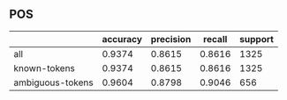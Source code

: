 
## POS

|                  | accuracy | precision | recall | support |
|------------------|----------|-----------|--------|---------|
| all              | 0.9374   | 0.8615    | 0.8616 | 1325    |
| known-tokens     | 0.9374   | 0.8615    | 0.8616 | 1325    |
| ambiguous-tokens | 0.9604   | 0.8798    | 0.9046 | 656     |

